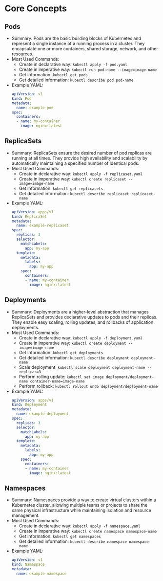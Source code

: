 # Core Concepts

## Pods
- Summary: Pods are the basic building blocks of Kubernetes and represent a single instance of a running process in a cluster. They encapsulate one or more containers, shared storage, network, and other resources.
- Most Used Commands:
  - Create in declarative way: `kubectl apply -f pod.yaml`
  - Create in imperative way: `kubectl run pod-name --image=image-name`
  - Get information: `kubectl get pods`
  - Get detailed information: `kubectl describe pod pod-name`
- Example YAML:
  ```yaml
  apiVersion: v1
  kind: Pod
  metadata:
    name: example-pod
  spec:
    containers:
    - name: my-container
      image: nginx:latest
  ```

## ReplicaSets
- Summary: ReplicaSets ensure the desired number of pod replicas are running at all times. They provide high availability and scalability by automatically maintaining a specified number of identical pods.
- Most Used Commands:
  - Create in declarative way: `kubectl apply -f replicaset.yaml`
  - Create in imperative way: `kubectl create replicaset --image=image-name`
  - Get information: `kubectl get replicasets`
  - Get detailed information: `kubectl describe replicaset replicaset-name`
- Example YAML:
  ```yaml
  apiVersion: apps/v1
  kind: ReplicaSet
  metadata:
    name: example-replicaset
  spec:
    replicas: 3
    selector:
      matchLabels:
        app: my-app
    template:
      metadata:
        labels:
          app: my-app
      spec:
        containers:
        - name: my-container
          image: nginx:latest
  ```

## Deployments
- Summary: Deployments are a higher-level abstraction that manages ReplicaSets and provides declarative updates to pods and their replicas. They enable easy scaling, rolling updates, and rollbacks of application deployments.
- Most Used Commands:
  - Create in declarative way: `kubectl apply -f deployment.yaml`
  - Create in imperative way: `kubectl create deployment --image=image-name`
  - Get information: `kubectl get deployments`
  - Get detailed information: `kubectl describe deployment deployment-name`
  - Scale deployment: `kubectl scale deployment deployment-name --replicas=3`
  - Perform rolling update: `kubectl set image deployment/deployment-name container-name=image-name`
  - Perform rollback: `kubectl rollout undo deployment/deployment-name`
- Example YAML:
  ```yaml
  apiVersion: apps/v1
  kind: Deployment
  metadata:
    name: example-deployment
  spec:
    replicas: 3
    selector:
      matchLabels:
        app: my-app
    template:
      metadata:
        labels:
          app: my-app
      spec:
        containers:
        - name: my-container
          image: nginx:latest
  ```

## Namespaces
- Summary: Namespaces provide a way to create virtual clusters within a Kubernetes cluster, allowing multiple teams or projects to share the same physical infrastructure while maintaining isolation and resource management.
- Most Used Commands:
  - Create in declarative way: `kubectl apply -f namespace.yaml`
  - Create in imperative way: `kubectl create namespace namespace-name`
  - Get information: `kubectl get namespaces`
  - Get detailed information: `kubectl describe namespace namespace-name`
- Example YAML:
  ```yaml
  apiVersion: v1
  kind: Namespace
  metadata:
    name: example-namespace
  ```
